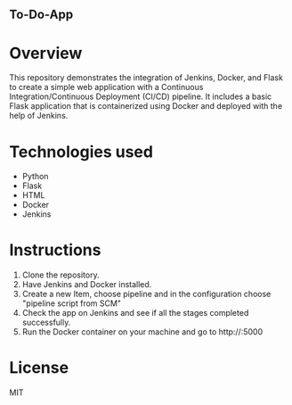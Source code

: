 ## **To-Do-App**

# **Overview**
This repository demonstrates the integration of Jenkins, Docker, and Flask to create a simple web application with a Continuous Integration/Continuous Deployment (CI/CD) pipeline.
It includes a basic Flask application that is containerized using Docker and deployed with the help of Jenkins.

# **Technologies used**
* Python
* Flask
* HTML
* Docker
* Jenkins

# **Instructions**
1. Clone the repository.
2. Have Jenkins and Docker installed.
3. Create a new Item, choose pipeline and in the configuration choose "pipeline script from SCM"
4. Check the app on Jenkins and see if all the stages completed successfully.
5. Run the Docker container on your machine and go to http://<localhost>:5000

# **License**
MIT
